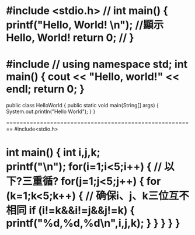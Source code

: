 #include <stdio.h>              //
 int main()
{
     printf("Hello, World! \n");  //顯示Hello, World!
     return 0;   //
}
========================================================
#include <iostream>         //
using namespace std;
int main()
{
    cout << "Hello, world!" << endl;
    return 0;
}
========================================================
public class HelloWorld {
    public static void main(String[] args) {
        System.out.println("Hello World");
    }
}

========================================================
#include<stdio.h>
 
int main()
    {
    int i,j,k;  
    printf("\n");
    for(i=1;i<5;i++) {   // 以下?三重循?
    for(j=1;j<5;j++) {
    for (k=1;k<5;k++) {   // 确保i、j、k三位互不相同
    if (i!=k&&i!=j&&j!=k) { 
    printf("%d,%d,%d\n",i,j,k);
    }
    }
    }
    }
    }
========================================================

